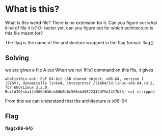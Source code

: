 # What is this?

What is this weird file? There is no extension for it. Can you figure out what kind of file it is? Or better yet, can you figure out for which architecture is this file meant for?

The flag is the name of the architecture wrapped in the flag format: flag{}

## Solving

we are given a file A.out When we run 1file1 command on this file, it gives

```
whatisthis.out: ELF 64-bit LSB shared object, x86-64, version 1 (SYSV), dynamically linked, interpreter /lib64/ld-linux-x86-64.so.2, for GNU/Linux 3.2.0, BuildID[sha1]=506e836cb60b0b6c506ebd9822312d75d1417b53, not stripped
```

From this we can understand that the architecture is x86-64

## Flag

**flag{x86-64}**